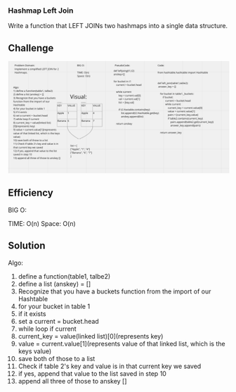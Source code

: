 ### Hashmap Left Join

Write a function that LEFT JOINs two hashmaps into a single data structure.

## Challenge
![whiteboard](./CC33WB.png)

## Efficiency
BIG O:

TIME: O(n)
Space: O(n)

## Solution
Algo:
1) define a function(table1, talbe2)
2) define a list (anskey) = []
3) Recognize that you have a buckets function from the import of our Hashtable
4) for your bucket in table 1
5) if it exists
6) set a current = bucket.head
7) while loop if current
8) current_key = value(linked list)[0](represents key)
9) value = current.value[1](represents value of that linked list, which is the keys value)
10) save both of those to a list
11) Check if table 2's key and value is in that current key we saved
12) if yes, append that value to the list saved in step 10
13) append all three of those to anskey []
